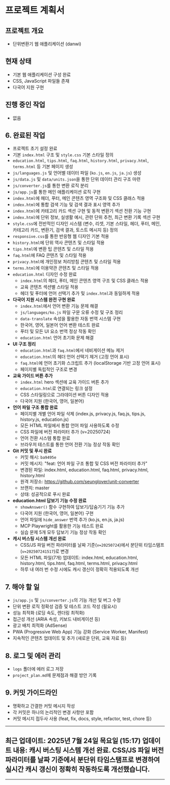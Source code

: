 # 프로젝트 계획서

## 프로젝트 개요
- 단위변환기 웹 애플리케이션 (danwi)

## 현재 상태
- 기본 웹 애플리케이션 구성 완료
- CSS, JavaScript 파일들 존재
- 다국어 지원 구현

## 진행 중인 작업
- 없음

## 6. 완료된 작업
- 프로젝트 초기 설정 완료
- 기본 `index.html` 구조 및 `style.css` 기본 스타일 정의
- `education.html`, `tips.html`, `faq.html`, `history.html`, `privacy.html`, `terms.html` 등 기본 페이지 생성
- `js/languages.js` 및 언어별 데이터 파일 (`ko.js`, `en.js`, `ja.js`) 생성
- `js/data.js` 및 `data/units.json`을 통한 단위 데이터 관리 구조 마련
- `js/converter.js`를 통한 변환 로직 분리
- `js/app.js`를 통한 메인 애플리케이션 로직 구현
- `index.html`에 헤더, 푸터, 메인 콘텐츠 영역 구조화 및 CSS 클래스 적용
- `index.html`에 통합 검색 기능 및 검색 결과 표시 영역 추가
- `index.html`에 카테고리 카드 섹션 구현 및 동적 변환기 섹션 전환 기능 구현
- `index.html`에 단위 정보, 실생활 예시, 관련 단위 추천, 최근 변환 기록 섹션 구현
- `style.css`에 전반적인 디자인 시스템 (변수, 리셋, 기본 스타일, 헤더, 푸터, 메인, 카테고리 카드, 변환기, 검색 결과, 토스트 메시지 등) 정의
- `responsive.css`를 통한 반응형 웹 디자인 기본 적용
- `history.html`에 단위 역사 콘텐츠 및 스타일 적용
- `tips.html`에 변환 팁 콘텐츠 및 스타일 적용
- `faq.html`에 FAQ 콘텐츠 및 스타일 적용
- `privacy.html`에 개인정보 처리방침 콘텐츠 및 스타일 적용
- `terms.html`에 이용약관 콘텐츠 및 스타일 적용
- `education.html` 디자인 수정 완료
    - `index.html`의 헤더, 푸터, 메인 콘텐츠 영역 구조 및 CSS 클래스 적용
    - 교육 콘텐츠 섹션별 스타일 적용
    - 헤더 및 푸터에 언어 선택기 추가 및 `index.html`과 동일하게 적용
- **다국어 지원 시스템 완전 구현 완료**
    - `index.html`에서 언어 변환 기능 문제 해결
    - `js/languages/ko.js` 파일 구문 오류 수정 및 구조 정리
    - `data-translate` 속성을 활용한 자동 번역 시스템 구현
    - 한국어, 영어, 일본어 언어 변환 테스트 완료
    - 푸터 및 모든 UI 요소 번역 정상 작동 확인
    - `education.html` 언어 초기화 문제 해결
- **UI 구조 정리**
    - `education.html`과 `faq.html`에서 네비게이션 메뉴 제거
    - `education.html`의 헤더 언어 선택기 제거 (고정 언어 표시)
    - `faq.html`에 언어 초기화 스크립트 추가 (localStorage 기반 고정 언어 표시)
    - 페이지별 독립적인 구조로 변경
- **교육 가이드 버튼 추가**
    - `index.html` hero 섹션에 교육 가이드 버튼 추가
    - `education.html`로 연결되는 링크 설정
    - CSS 스타일링으로 그라데이션 버튼 디자인 적용
    - 다국어 지원 (한국어, 영어, 일본어)
- **언어 파일 구조 통합 완료**
    - 페이지별 개별 언어 파일 삭제 (index.js, privacy.js, faq.js, tips.js, history.js, education.js)
    - 모든 HTML 파일에서 통합 언어 파일 사용하도록 수정
    - CSS 파일에 버전 파라미터 추가 (v=20250724)
    - 언어 전환 시스템 통합 완료
    - 브라우저 테스트를 통한 언어 전환 기능 정상 작동 확인
- **Git 커밋 및 푸시 완료**
    - 커밋 해시: `ba9495e`
    - 커밋 메시지: "feat: 언어 파일 구조 통합 및 CSS 버전 파라미터 추가"
    - 변경된 파일: index.html, education.html, faq.html, privacy.html, history.html
    - 원격 저장소: https://github.com/seunglover/unit-converter
    - 브랜치: master
    - 상태: 성공적으로 푸시 완료
- **education.html 답보기 기능 수정 완료**
    - `showAnswer()` 함수 구현하여 답보기/답숨기기 기능 추가
    - 다국어 지원 (한국어, 영어, 일본어) 구현
    - 언어 파일에 `hide_answer` 번역 추가 (ko.js, en.js, ja.js)
    - MCP Playwright를 활용한 기능 테스트 완료
    - 실습 문제 5개 모두 답보기 기능 정상 작동 확인
- **캐시 버스팅 시스템 개선 완료**
    - CSS/JS 파일 버전 파라미터를 날짜 기준(`v=20250724`)에서 분단위 타임스탬프(`v=202507241517`)로 변경
    - 모든 HTML 파일(7개) 업데이트: index.html, education.html, history.html, tips.html, faq.html, terms.html, privacy.html
    - 하루 내 여러 번 수정 시에도 캐시 갱신이 정확히 적용되도록 개선

## 7. 해야 할 일
- `js/app.js` 및 `js/converter.js`의 기능 개선 및 버그 수정
- 단위 변환 로직 정확성 검증 및 테스트 코드 작성 (필요시)
- 성능 최적화 (로딩 속도, 렌더링 최적화)
- 접근성 개선 (ARIA 속성, 키보드 내비게이션 등)
- 광고 배치 최적화 (AdSense)
- PWA (Progressive Web App) 기능 강화 (Service Worker, Manifest)
- 지속적인 콘텐츠 업데이트 및 추가 (새로운 단위, 교육 자료 등)

## 8. 로그 및 에러 관리
- `logs` 폴더에 에러 로그 저장
- `project_plan.md`에 문제점과 해결 방안 기록

## 9. 커밋 가이드라인
- 명확하고 간결한 커밋 메시지 작성
- 각 커밋은 하나의 논리적인 변경 사항만 포함
- 커밋 메시지 접두사 사용 (feat, fix, docs, style, refactor, test, chore 등)

---
**최근 업데이트**: 2025년 7월 24일 목요일 (15:17)
**업데이트 내용**: 캐시 버스팅 시스템 개선 완료. CSS/JS 파일 버전 파라미터를 날짜 기준에서 분단위 타임스탬프로 변경하여 실시간 캐시 갱신이 정확히 작동하도록 개선했습니다.
---

---